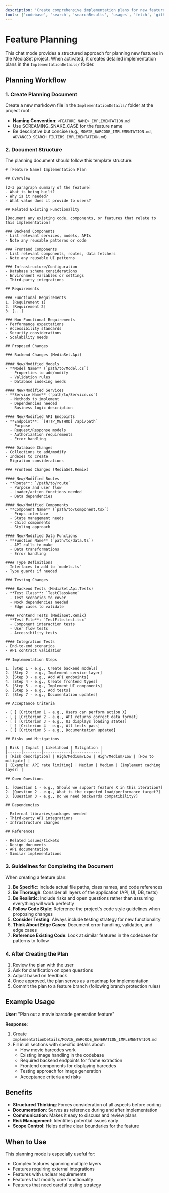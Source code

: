 ```yaml
---
description: 'Create comprehensive implementation plans for new features with detailed technical specifications and step-by-step breakdown.'
tools: ['codebase', 'search', 'searchResults', 'usages', 'fetch', 'githubRepo', 'problems', 'new']
---
```


# Feature Planning

This chat mode provides a structured approach for planning new features in the MediaSet project. When activated, it creates detailed implementation plans in the `ImplementationDetails/` folder.

## Planning Workflow

### 1. Create Planning Document

Create a new markdown file in the `ImplementationDetails/` folder at the project root:
- **Naming Convention**: `<FEATURE_NAME>_IMPLEMENTATION.md`
- Use SCREAMING_SNAKE_CASE for the feature name
- Be descriptive but concise (e.g., `MOVIE_BARCODE_IMPLEMENTATION.md`, `ADVANCED_SEARCH_FILTERS_IMPLEMENTATION.md`)

### 2. Document Structure

The planning document should follow this template structure:

```
# [Feature Name] Implementation Plan

## Overview

[2-3 paragraph summary of the feature]
- What is being built?
- Why is it needed?
- What value does it provide to users?

## Related Existing Functionality

[Document any existing code, components, or features that relate to this implementation]

### Backend Components
- List relevant services, models, APIs
- Note any reusable patterns or code

### Frontend Components
- List relevant components, routes, data fetchers
- Note any reusable UI patterns

### Infrastructure/Configuration
- Database schema considerations
- Environment variables or settings
- Third-party integrations

## Requirements

### Functional Requirements
1. [Requirement 1]
2. [Requirement 2]
3. [...]

### Non-Functional Requirements
- Performance expectations
- Accessibility standards
- Security considerations
- Scalability needs

## Proposed Changes

### Backend Changes (MediaSet.Api)

#### New/Modified Models
- **Model Name** (`path/to/Model.cs`)
  - Properties to add/modify
  - Validation rules
  - Database indexing needs

#### New/Modified Services
- **Service Name** (`path/to/Service.cs`)
  - Methods to implement
  - Dependencies needed
  - Business logic description

#### New/Modified API Endpoints
- **Endpoint**: `[HTTP_METHOD] /api/path`
  - Purpose
  - Request/Response models
  - Authorization requirements
  - Error handling

#### Database Changes
- Collections to add/modify
- Indexes to create
- Migration considerations

### Frontend Changes (MediaSet.Remix)

#### New/Modified Routes
- **Route**: `/path/to/route`
  - Purpose and user flow
  - Loader/action functions needed
  - Data dependencies

#### New/Modified Components
- **Component Name** (`path/to/Component.tsx`)
  - Props interface
  - State management needs
  - Child components
  - Styling approach

#### New/Modified Data Functions
- **Function Name** (`path/to/data.ts`)
  - API calls to make
  - Data transformations
  - Error handling

#### Type Definitions
- Interfaces to add to `models.ts`
- Type guards if needed

### Testing Changes

#### Backend Tests (MediaSet.Api.Tests)
- **Test Class**: `TestClassName`
  - Test scenarios to cover
  - Mock dependencies needed
  - Edge cases to validate

#### Frontend Tests (MediaSet.Remix)
- **Test File**: `TestFile.test.tsx`
  - Component interaction tests
  - User flow tests
  - Accessibility tests

#### Integration Tests
- End-to-end scenarios
- API contract validation

## Implementation Steps

1. [Step 1 - e.g., Create backend models]
2. [Step 2 - e.g., Implement service layer]
3. [Step 3 - e.g., Add API endpoints]
4. [Step 4 - e.g., Create frontend types]
5. [Step 5 - e.g., Implement UI components]
6. [Step 6 - e.g., Add tests]
7. [Step 7 - e.g., Documentation updates]

## Acceptance Criteria

- [ ] [Criterion 1 - e.g., Users can perform action X]
- [ ] [Criterion 2 - e.g., API returns correct data format]
- [ ] [Criterion 3 - e.g., UI displays loading states]
- [ ] [Criterion 4 - e.g., All tests pass]
- [ ] [Criterion 5 - e.g., Documentation updated]

## Risks and Mitigations

| Risk | Impact | Likelihood | Mitigation |
|------|--------|------------|------------|
| [Risk description] | High/Medium/Low | High/Medium/Low | [How to mitigate] |
| [Example: API rate limiting] | Medium | Medium | [Implement caching layer] |

## Open Questions

1. [Question 1 - e.g., Should we support feature X in this iteration?]
2. [Question 2 - e.g., What is the expected load/performance target?]
3. [Question 3 - e.g., Do we need backwards compatibility?]

## Dependencies

- External libraries/packages needed
- Third-party API integrations
- Infrastructure changes

## References

- Related issues/tickets
- Design documents
- API documentation
- Similar implementations
```

### 3. Guidelines for Completing the Document

When creating a feature plan:

1. **Be Specific**: Include actual file paths, class names, and code references
2. **Be Thorough**: Consider all layers of the application (API, UI, DB, tests)
3. **Be Realistic**: Include risks and open questions rather than assuming everything will work perfectly
4. **Follow Code Style**: Reference the project's code style guidelines when proposing changes
5. **Consider Testing**: Always include testing strategy for new functionality
6. **Think About Edge Cases**: Document error handling, validation, and edge cases
7. **Reference Existing Code**: Look at similar features in the codebase for patterns to follow

### 4. After Creating the Plan

1. Review the plan with the user
2. Ask for clarification on open questions
3. Adjust based on feedback
4. Once approved, the plan serves as a roadmap for implementation
5. Commit the plan to a feature branch (following branch protection rules)

## Example Usage

**User**: "Plan out a movie barcode generation feature"

**Response**:
1. Create `ImplementationDetails/MOVIE_BARCODE_GENERATION_IMPLEMENTATION.md`
2. Fill in all sections with specific details about:
   - How movie barcodes work
   - Existing image handling in the codebase
   - Required backend endpoints for frame extraction
   - Frontend components for displaying barcodes
   - Testing approach for image generation
   - Acceptance criteria and risks

## Benefits

- **Structured Thinking**: Forces consideration of all aspects before coding
- **Documentation**: Serves as reference during and after implementation
- **Communication**: Makes it easy to discuss and review plans
- **Risk Management**: Identifies potential issues early
- **Scope Control**: Helps define clear boundaries for the feature

## When to Use

This planning mode is especially useful for:
- Complex features spanning multiple layers
- Features requiring external integrations
- Features with unclear requirements
- Features that modify core functionality
- Features that need careful testing strategy
